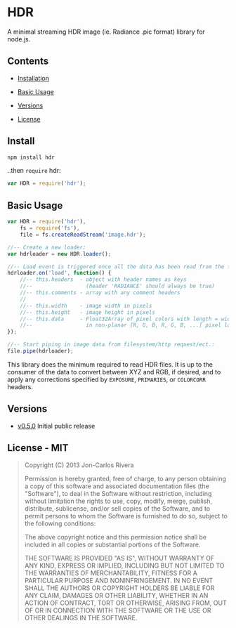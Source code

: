 # HDR

A minimal streaming HDR image (ie. Radiance .pic format) library for node.js.

## Contents

* [Installation](#install)

* [Basic Usage](#basic-usage)

* [Versions](#versions)

* [License](#license---mit)

## Install

````bash
npm install hdr
````

..then `require` hdr:

````javascript
var HDR = require('hdr');
````

## Basic Usage

```javascript
var HDR = require('hdr'),
    fs = require('fs'),
    file = fs.createReadStream('image.hdr');

//-- Create a new loader:
var hdrloader = new HDR.loader();

//-- Load event is triggered once all the data has been read from the file:
hdrloader.on('load', function() {
	//-- this.headers  - object with header names as keys
	//--                 (header 'RADIANCE' should always be true)
	//-- this.comments - array with any comment headers
	//
	//-- this.width    - image width in pixels
	//-- this.height   - image height in pixels
	//-- this.data     - Float32Array of pixel colors with length = width*height*3
	//--                 in non-planar [R, G, B, R, G, B, ...] pixel layout
});

//-- Start piping in image data from filesystem/http request/ect.:
file.pipe(hdrloader);

```

This library does the minimum required to read HDR files. It is up to the consumer of the data to convert between XYZ and RGB, if desired, and to apply any corrections specified by `EXPOSURE`, `PRIMARIES`, or `COLORCORR` headers.

## Versions

* [v0.5.0](https://github.com/imbcmdth/hdr/archive/v1.0.0.zip) Initial public release

## License - MIT

> Copyright (C) 2013 Jon-Carlos Rivera
> 
> Permission is hereby granted, free of charge, to any person obtaining a copy of this software and associated documentation files (the "Software"), to deal in the Software without restriction, including without limitation the rights to use, copy, modify, merge, publish, distribute, sublicense, and/or sell copies of the Software, and to permit persons to whom the Software is furnished to do so, subject to the following conditions:
>
> The above copyright notice and this permission notice shall be included in all copies or substantial portions of the Software.
>
> THE SOFTWARE IS PROVIDED "AS IS", WITHOUT WARRANTY OF ANY KIND, EXPRESS OR IMPLIED, INCLUDING BUT NOT LIMITED TO THE WARRANTIES OF MERCHANTABILITY, FITNESS FOR A PARTICULAR PURPOSE AND NONINFRINGEMENT. IN NO EVENT SHALL THE AUTHORS OR COPYRIGHT HOLDERS BE LIABLE FOR ANY CLAIM, DAMAGES OR OTHER LIABILITY, WHETHER IN AN ACTION OF CONTRACT, TORT OR OTHERWISE, ARISING FROM, OUT OF OR IN CONNECTION WITH THE SOFTWARE OR THE USE OR OTHER DEALINGS IN THE SOFTWARE.

